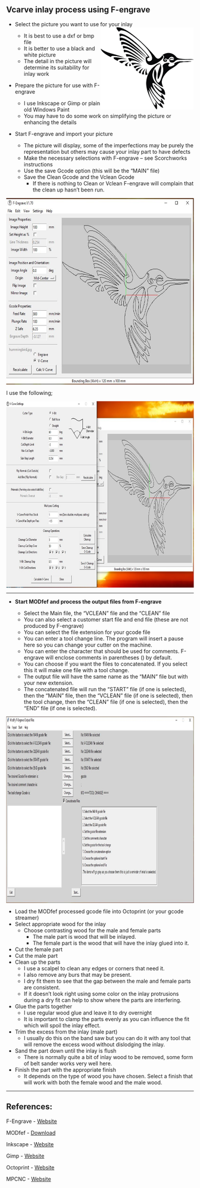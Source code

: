 
## Vcarve inlay process using F-engrave ##

- Select the picture you want to use for your inlay
  <img src="hummingbird.jpg" alt="Humming Bird" width="250" height="220" align="right">
    - It is best to use a dxf or bmp file
    - It is better to use a black and white picture
    - The detail in the picture will determine its suitability for inlay work
  
     
- Prepare the picture for use with F-engrave
    - I use Inkscape or Gimp or plain old Windows Paint
    - You may have to do some work on simplifying the picture or enhancing the details

* Start F-engrave and import your picture

    + The picture will display, some of the imperfections may be purely the representation but others may cause your inlay part to have defects
    + Make the necessary selections with F-engrave – see Scorchworks instructions
    + Use the save Gcode option (this will be the “MAIN” file)
    + Save the Clean Gcode and the Vclean Gcode
       - If there is nothing to Clean or Vclean F-engrave will complain that the clean up hasn’t been run.

<img src="Capture1.JPG" alt="F-Engrave Screen" width="650" height="500" align="center">

I use the following;
    
<img src="Capture2.JPG" alt="F-Engrave Screen" width="750" height="500" align="center">
    
----
    
* **Start MODfef and process the output files from F-engrave**

    + Select the Main file, the “VCLEAN” file and the “CLEAN” file
    + You can also select a customer start file and end file (these are not produced by F-engrave)
    + You can select the file extension for your gcode file
    + You can enter a tool change line. The program will insert a pause here so you can change your cutter on the machine.
    + You can enter the character that should be used for comments. F-engrave will enclose comments in parentheses () by default.
    + You can choose if you want the files to concatenated. If you select this it will make one file with a tool change.
    + The output file will have the same name as the “MAIN” file but with your new extension.
    + The concatenated file will run the “START” file (if one is selected), then the “MAIN” file, then the “VCLEAN” file (if one is selected), then the tool change, then the “CLEAN” file (if one is selected), then the “END” file (if one is selected).

<img src="Capture3.JPG" alt="F-Engrave Screen" width="750" height="500" align="center">

    
+ Load the MODfef processed gcode file into Octoprint (or your gcode streamer)
+ Select appropriate wood for the inlay
    - Choose contrasting wood for the male and female parts
        - The male part is wood that will be inlayed.
        - The female part is the wood that will have the inlay glued into it.
+ Cut the female part
+ Cut the male part
+ Clean up the parts
    - I use a scalpel to clean any edges or corners that need it.
    - I also remove any burs that may be present.
    - I dry fit them to see that the gap between the male and female parts are consistent.
    - If it doesn’t look right using some color on the inlay protrusions during a dry fit can help to show where the parts are interfering.
+ Glue the parts together
    - I use regular wood glue and leave it to dry overnight
    - It is important to clamp the parts evenly as you can influence the fit which will spoil the inlay effect.
+ Trim the excess from the inlay (male part)
    - I usually do this on the band saw but you can do it with any tool that will remove the excess wood without dislodging the inlay.
+ Sand the part down until the inlay is flush
    - There is normally quite a bit of inlay wood to be removed, some form of belt sander works very well here.
+ Finish the part with the appropriate finish
    - It depends on the type of wood you have chosen. Select a finish that will work with both the female wood and the male wood.

----

## References: ##

F-Engrave - [Website](https://www.google.com "Scorchworks F-Engrave site")


MODfef - [Download](https://www.jobbos.com/MODfef/MODfef2.zip "Download the zip file with for MODfef")


Inkscape - [Website](https://www.inkscape.org/ "Inkscape site")


Gimp - [Website](https://www.gimp.org/ "Gimp site")


Octoprint - [Website](https://www.octoprint.org/ "Octoprint site")


MPCNC - [Website](https://www.v1engineering.com/ "V1 Engineering site")


